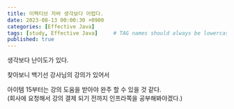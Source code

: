 ```yaml
---
title: 이펙티브 자바 생각보다 어렵다. 
date: 2023-08-13 00:00:30 +0900
categories: [Effective Java]
tags: [study, Effective Java]     # TAG names should always be lowercase
published: true
---
```

생각보다 난이도가 있다. 

찾아보니 백기선 강사님의 강의가 있어서 

아이템 15부터는 강의 도움을 받아야 완주 할 수 있을 것 같다.  
(회사에 요청해서 강의 결제 되기 전까지 인프라쪽을 공부해봐야겠다.)
